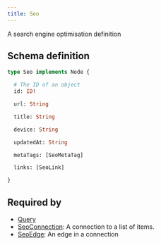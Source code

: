 ```yaml
---
title: Seo
---
```


A search engine optimisation definition

## Schema definition
```graphql
type Seo implements Node {

  # The ID of an object
  id: ID!

  url: String

  title: String

  device: String

  updatedAt: String

  metaTags: [SeoMetaTag]

  links: [SeoLink]

}
```

## Required by
* [Query](graphql/schema/query.md)
* [SeoConnection](graphql/schema/seoconnection.md): A connection to a list of items.
* [SeoEdge](graphql/schema/seoedge.md): An edge in a connection
